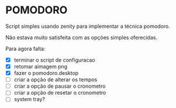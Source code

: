# POMODORO #

Script simples usando zenity para implementar a técnica pomodoro. 

Não estava muito satisfeita com as opções simples oferecidas.

Para agora falta:

- [x] terminar o script de configuracao
- [x] retomar aimagem png
- [x] fazer o pomodoro.desktop
- [ ] criar a opção de alterar os tempos
- [ ] criar a opção de pausar o cronometro
- [ ] criar a opção de resetar o cronometro
- [ ] system tray?
